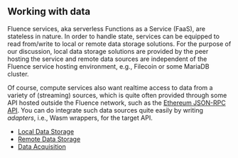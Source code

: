 ## Working with data

Fluence services, aka serverless Functions as a Service (FaaS), are stateless in nature. In order to handle state, services can be equipped to read from/write to local or remote data storage solutions. For the purpose of our discussion, local data storage solutions are provided by the peer hosting the service and remote data sources are independent of the Fluence service hosting environment, e.g., Filecoin or some MariaDB cluster.

Of course, compute services also want realtime access to data from a variety of (streaming) sources, which is quite often provided through some API hosted outside the Fluence network, such as the [Ethereum JSON-RPC API](https://ethereum.org/en/developers/docs/apis/json-rpc). You can do integrate such data sources quite easily by writing *adapters*, i.e., Wasm wrappers, for the target API.

- [Local Data Storage](./local-data-storage.md)
- [Remote Data Storage](./remote-data-storage.md)
- [Data Acquisition](./data-acquisition.md)